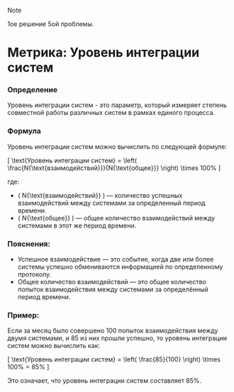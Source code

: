 > [!Note]
> 1ое решение 5ой проблемы.

# Метрика: Уровень интеграции систем

### Определение
Уровень интеграции систем - это параметр, который измеряет степень совместной работы различных систем в рамках единого процесса.

### Формула
Уровень интеграции систем можно вычислить по следующей формуле:

[
\text{Уровень интеграции систем} = \left( \frac{N{\text{взаимодействий}}}{N{\text{общее}}} \right) \times 100\%
\]

где:
- \( N{\text{взаимодействий}} \) — количество успешных взаимодействий между системами за определенный период времени.
- \( N{\text{общее}} \) — общее количество взаимодействий между системами в этот же период времени.

### Пояснения:
- Успешное взаимодействие — это событие, когда две или более системы успешно обмениваются информацией по определенному протоколу.
- Общее количество взаимодействий — это общее количество попыток взаимодействия между системами за определённый период времени.

### Пример:
Если за месяц было совершено 100 попыток взаимодействия между двумя системами, и 85 из них прошли успешно, то уровень интеграции систем можно вычислить как:

[
\text{Уровень интеграции систем} = \left( \frac{85}{100} \right) \times 100\% = 85\%
\]

Это означает, что уровень интеграции систем составляет 85%.

